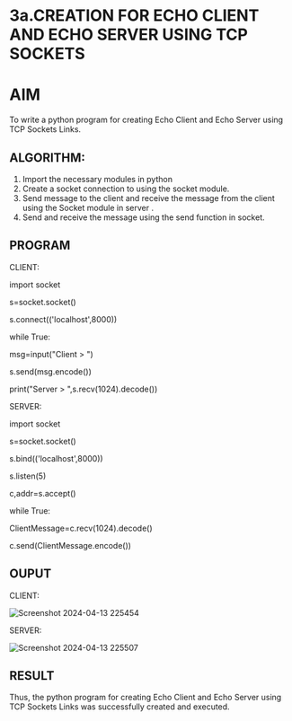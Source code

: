# 3a.CREATION FOR ECHO CLIENT AND ECHO SERVER USING TCP SOCKETS
# AIM
To write a python program for creating Echo Client and Echo Server using TCP
Sockets Links.
## ALGORITHM:
1. Import the necessary modules in python
2. Create a socket connection to using the socket module.
3. Send message to the client and receive the message from the client using the Socket module in
 server .
4. Send and receive the message using the send function in socket.
## PROGRAM

CLIENT:

 
import socket

s=socket.socket()

s.connect(('localhost',8000))

while True:

 msg=input("Client > ")
 
 s.send(msg.encode())
 
 print("Server > ",s.recv(1024).decode())



 
SERVER: 



import socket

s=socket.socket()

s.bind(('localhost',8000))

s.listen(5)

c,addr=s.accept()

while True:

 ClientMessage=c.recv(1024).decode()
 
 c.send(ClientMessage.encode())
 
## OUPUT

CLIENT:

![Screenshot 2024-04-13 225454](https://github.com/RITHISHlearn/3a.Sockets_Creation_for_Echo_Client_and_Echo_Server/assets/145446645/9abb1bfc-29bd-416f-a523-c23888203e35)



SERVER: 
 
![Screenshot 2024-04-13 225507](https://github.com/RITHISHlearn/3a.Sockets_Creation_for_Echo_Client_and_Echo_Server/assets/145446645/690d203d-1507-49ba-9018-bba4dcd3bec5)

## RESULT
Thus, the python program for creating Echo Client and Echo Server using TCP Sockets Links 
was successfully created and executed.
